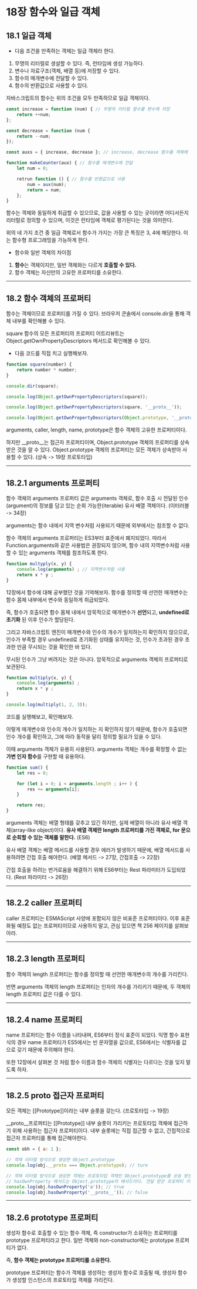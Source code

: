 # 18장 함수와 일급 객체

## 18.1 일급 객체

- 다음 조건을 만족하는 객체는 일급 객체라 한다.

1. 무명의 리터럴로 생설할 수 있다. 즉, 런타임에 생성 가능하다.
2. 변수나 자료구조(객체, 배열 등)에 저장할 수 있다.
3. 함수의 매개변수에 전달할 수 있다.
4. 함수의 반환값으로 사용할 수 있다.

자바스크립트의 함수는 위의 조건을 모두 만족하므로 일급 객체이다.

```javascript
const increase = function (num) { // 무명의 리터럴 함수를 변수에 저장
    return ++num;
};

const decrease = function (num {
    return --num;
});

const auxs = { increase, decrease }; // increase, decrease 함수를 객체에 저장

function makeCounter(aux) { // 함수를 매개변수에 전달
    let num = 0;

    retrun function () { // 함수를 반환값으로 사용
        num = aux(num);
        return = num;
    };
}
```

함수는 객체와 동일하게 취급할 수 있으므로, 값을 사용할 수 있는 곳이라면 어디서든지 리터럴로 정의할 수 있으며, 이것은 런타임에 객체로 평가된다는 것을 의미한다.

위의 네 가지 조건 중 일급 객체로서 함수가 가지는 가장 큰 특징은 3, 4에 해당한다. 이는 함수형 프로그래밍을 가능하게 한다.

- 함수와 일반 객체의 차이점

1. **함수**는 객체이지만, 일반 객체와는 다르게 **호출할 수 있다.**
2. 함수 객체는 자신만의 고유한 프로퍼티를 소유한다.

------

## 18.2 함수 객체의 프로퍼티

함수는 객체이므로 프로퍼티를 가질 수 있다. 브라우저 콘솔에서 console.dir을 통해 객체 내부를 확인해볼 수 있다.

square 함수의 모든 프로퍼티의 프로퍼티 어트리뷰트는 Object.getOwnPropertyDescriptors 메서드로 확인해볼 수 있다.

- 다음 코드를 직접 치고 실행해보자.

```javascript
function square(number) {
    return number * number;
}

console.dir(square);

console.log(Object.getOwnPropertyDescriptors(square));

console.log(Object.getOwnPropertyDescriptors(square, '__proto__'));

console.log(Object.getOwnPropertyDescriptors(Object.prototype, '__proto__'));
```

arguments, caller, length, name, prototype은 함수 객체의 고유한 프로퍼티이다.

하지만 __proto__는 접근자 프로퍼티이며, Object.prototype 객체의 프로퍼티를 상속받은 것을 알 수 있다. Object.prototype 객체의 프로퍼티는 모든 객체가 상속받아 사용할 수 있다. (상속 -> 19장 프로토타입)

------

## 18.2.1 arguments 프로퍼티

함수 객체의 arguments 프로퍼티 값은 arguments 객체로, 함수 호출 시 전달된 인수(argument)의 정보를 담고 있는 순회 가능한(iterable) 유사 배열 객체이다. (이터러블 -> 34장)

arguments는 함수 내에서 지역 변수처럼 사용되기 때문에 외부에서는 참조할 수 없다.

함수 객체의 arguments 프로퍼티는 ES3부터 표준에서 폐지되었다. 따라서 Function.arguments와 같은 사용법은 권장되지 않으며, 함수 내의 지역변수처럼 사용할 수 있는 arguments 객체를 참조하도록 한다.

```javascript
function multyply(x, y) {
    console.log(arguments) ; // 지역변수처럼 사용
    return x * y ;
}
```

12장에서 함수에 대해 공부했던 것을 기억해보자. 함수를 정의할 때 선언한 매개변수는 함수 몸체 내부에서 변수와 동일하게 취급되었다.

즉, 함수가 호출되면 함수 몸체 내에서 암묵적으로 매개변수가 **선언**되고, **undefined로 초기화** 된 이후 인수가 할당된다.

그리고 자바스크립트 엔진이 매개변수와 인수의 개수가 일치하는지 확인하지 않으므로, 인수가 부족할 경우 undefined로 초기화된 상태를 유지하는 것, 인수가 초과된 경우 초과한 만큼 무시되는 것을 확인한 바 있다.

무시된 인수가 그냥 버려지는 것은 아니다. 암묵적으로 arguments 객체의 프로퍼티로 보관된다.

```javascript
function multiply(x, y) {
    console.log(arguments) ;
    return x * y ;
}

console.log(multiply(1, 2, 3));
```

코드를 실행해보고, 확인해보자.

이렇게 매개변수와 인수의 개수가 일치하는 지 확인하지 않기 때문에, 함수가 호출되면 인수 개수를 확인하고, 그에 따라 동작을 달리 정의할 필요가 있을 수 있다.

이때 arguments 객체가 유용히 사용된다. arguments 객체는 개수를 확정할 수 없는 **가변 인자 함수**를 구현할 때 유용하다.

```javascript
function sum() {
    let res = 0;

    for (let i = 0; i < arguments.length ; i++ ) {
        res += arguments[i];
    }

    return res;
}
```

arguments 객체는 배열 형태를 갖추고 있긴 하지만, 실제 배열이 아니라 유사 배열 객체(array-like object)이다. **유사 배열 객체란 length 프로퍼티를 가진 객체로, for 문으로 순회할 수 있는 객체를 말한다.** (ES6)

유사 배열 객체는 배열 메서드를 사용할 경우 에러가 발생하기 때문에, 배열 메서드를 사용하려면 간접 호출 해야한다. (배열 메서드 -> 27장, 간접호출 -> 22장)

간접 호출을 하려는 번거로움을 해결하기 위해 ES6부터는 Rest 파라미터가 도입되었다. (Rest 파라미터 -> 26장)

------

## 18.2.2 caller 프로퍼티

caller 프로퍼티는 ESMAScript 사양에 포함되지 않은 비표준 프로퍼티이다. 이후 표준화될 예정도 없는 프로퍼티이므로 사용하지 말고, 관심 있으면 책 256 페이지를 살펴보아라.

------

## 18.2.3 length 프로퍼티

함수 객체의 length 프로퍼티는 함수를 정의할 때 선언한 매개변수의 개수를 가리킨다.

반면 arguments 객체의 length 프로퍼티는 인자의 개수를 가리키기 때문에, 두 객체의 length 프로퍼티 값은 다를 수 있다.

------

## 18.2.4 name 프로퍼티

name 프로퍼티는 함수 이름을 나타내며, ES6부터 정식 표준이 되었다. 익명 함수 표현식의 경우 name 프로퍼티가 ES5에서는 빈 문자열을 값으로, ES6에서는 식별자를 값으로 갖기 때문에 주의해야 한다.

또한 12장에서 살펴본 것 처럼 함수 이름과 함수 객체의 식별자는 다르다는 것을 잊지 말도록 하자.

------

## 18.2.5 proto 접근자 프로퍼티

모든 객체는 [[Prototype]]이라는 내부 슬롯을 갖는다. (프로토타입 -> 19장)

__proto__프로퍼티는 [[Prototype]] 내부 슬롯이 가리키는 프로토타입 객체에 접근하기 위해 사용하는 접근자 프로퍼티이다. 내부 슬롯에는 직접 접근할 수 없고, 간접적으로 접근자 프로퍼티를 통해 접근해야한다.

```javascript
const obh = { a: 1 };

// 객체 리터럴 방식으로 생성한 Object.prototype
console.log(obj.__proto === Object.prototype); // ture

// 객체 리터럴 방식으로 생성한 객체는 프로토타입 객체인 Object.prototype를 상송 받는다.
// hasOwnProperty 메서드는 Object.prototype의 메서드이다. 전달 받은 프로퍼티 키가 객체 고유의 것인지 확인한다.
console.log(obj.hasOwnProperty('a')); // true
console.log(obj.hasOwnProperty('__proto__')); // false
```

------

## 18.2.6 prototype 프로퍼티

생성자 함수로 호출할 수 있는 함수 객체, 즉 constructor가 소유하는 프로퍼티를 prototype 프로퍼티라고 한다. 일반 객체와 non-constructor에는 prototype 프로퍼티가 없다.

즉, **함수 객체는 prototype 프로퍼티를 소유한다.**

prototype 프로퍼티는 함수가 객체를 생성하는 생성자 함수로 호출될 때, 생성자 함수가 생성할 인스턴스의 프로토타입 객체를 가리킨다.
